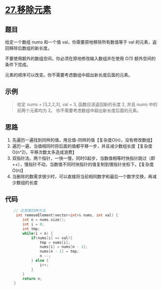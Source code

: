 # [27.移除元素](https://leetcode-cn.com/problems/remove-element/solution/yi-chu-yuan-su-by-leetcode/)
## 题目
给定一个数组 nums 和一个值 val，你需要原地移除所有数值等于 val 的元素，返回移除后数组的新长度。

不要使用额外的数组空间，你必须在原地修改输入数组并在使用 O(1) 额外空间的条件下完成。

元素的顺序可以改变。你不需要考虑数组中超出新长度后面的元素。

## 示例
>给定 nums = [3,2,2,3], val = 3,
>函数应该返回新的长度 2, 并且 nums 中的前两个元素均为 2。
>你不需要考虑数组中超出新长度后面的元素。

## 思路
1. 先遍历一遍找到同样的值，用总值-同样的值【复杂度O(n)，没有修改数组】
2. 遍历一遍，当值相同时将后面的值都平移一步，并且减少数组长度【复杂度O(n^2)，平移次数太多造成浪费】
3. 双指针法。两个指针，一快一慢，同时0起步，当数值相等时快指针跳过（即++），慢指针不动，当数值不同时快指针的值复制到慢指针坐标下。【复杂度O(n)】
4. 当删除的数需求很少时，可以直接将当前相同数字和最后一个数字交换，再减少数组的长度

## 代码
```c++
    // 应用第四种方法
     int removeElement(vector<int>& nums, int val) {
        int n = nums.size();
        int i = 0;
        int tmp;
        while(i < n) {
            if(nums[i] == val){
                tmp = nums[i];
                nums[i] = nums[n - 1];
                nums[n - 1] = tmp;
                n --;
            } else {
                i++;
            }
        }
        return n;
    }
```